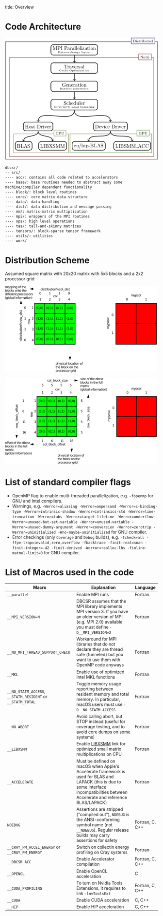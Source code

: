 title: Overview

# Code Architecture

![DBCSR code architecture](dbcsr_mm_overview.png)

```
dbcsr/
-- src/
---- acc/: contains all code related to accelerators
---- base/: base routines needed to abstract away some machine/compiler dependent functionality
---- block/: block level routines
---- core/: core matrix data structure
---- data/: data handling
---- dist/: data distribution and message passing
---- mm/: matrix-matrix multiplication
---- mpi/: wrappers of the MPI routines
---- ops/: high level operations
---- tas/: tall-and-skinny matrices
---- tensors/: block-sparse tensor framework
---- utils/: utilities
---- work/
```

# Distribution Scheme

Assumed square matrix with 20x20 matrix with 5x5 blocks and a 2x2 processor grid

![DBCSR distribution over processors](dbcsr_dist.png)

![DBCSR block scheme](dbcsr_blocks.png)

# List of standard compiler flags

* OpenMP flag to enable multi-threaded parallelization, e.g. `-fopenmp` for GNU and Intel compilers.
* Warnings, e.g. `-Werror=aliasing -Werror=ampersand -Werror=c-binding-type -Werror=intrinsic-shadow -Werror=intrinsics-std -Werror=line-truncation -Werror=tabs -Werror=target-lifetime -Werror=underflow -Werror=unused-but-set-variable -Werror=unused-variable -Werror=unused-dummy-argument -Werror=conversion -Werror=zerotrip -Werror=uninitialized -Wno-maybe-uninitialized` for GNU compiler.
* Error checkings (only `Coverage` and `Debug` builds), e.g. `-fcheck=all -ffpe-trap=invalid,zero,overflow -fbacktrace -finit-real=snan -finit-integer=-42 -finit-derived -Werror=realloc-lhs -finline-matmul-limit=0` for GNU compiler.

# List of Macros used in the code

| Macro | Explanation | Language |
|-|-|-|
| `__parallel` | Enable MPI runs | Fortran |
| `__MPI_VERSION=N` | DBCSR assumes that the MPI library implements MPI version 3. If you have an older version of MPI (e.g. MPI 2.0) available you must define `-D__MPI_VERSION=2` | Fortran |
| `__NO_MPI_THREAD_SUPPORT_CHECK` | Workaround for MPI libraries that do not declare they are thread safe (funneled) but you want to use them with OpenMP code anyways | Fortran |
| `__MKL` | Enable use of optimized Intel MKL functions | Fortran
| `__NO_STATM_ACCESS`, `__STATM_RESIDENT` or `__STATM_TOTAL` | Toggle memory usage reporting between resident memory and total memory. In particular, macOS users must use `-D__NO_STATM_ACCESS` | Fortran |
| `__NO_ABORT` | Avoid calling abort, but STOP instead (useful for coverage testing, and to avoid core dumps on some systems) | Fortran |
| `__LIBXSMM` | Enable [LIBXSMM](https://github.com/hfp/libxsmm/) link for optimized small matrix multiplications on CPU | Fortran |
| `__ACCELERATE` | Must be defined on macOS when Apple's Accelerate framework is used for BLAS and LAPACK (this is due to some interface incompatibilities between Accelerate and reference BLAS/LAPACK) | Fortran |
| `NDEBUG`       | Assertions are stripped ("compiled out"), `NDEBUG` is the ANSI-conforming symbol name (not `__NDEBUG`). Regular release builds may carry assertions for safety | Fortran, C, C++ |
| `__CRAY_PM_ACCEL_ENERGY` or `__CRAY_PM_ENERGY` | Switch on collectin energy profiling on Cray systems | Fortran |
| `__DBCSR_ACC` | Enable Accelerator compilation | Fortran, C, C++ |
| `__OPENCL`  | Enable OpenCL acceleration | C |
| `__CUDA_PROFILING`  | To turn on Nvidia Tools Extensions. It requires to link `-lnvToolsExt` | Fortran, C, C++ |
| `__CUDA` | Enable CUDA acceleration | C, C++ |
| `__HIP`  | Enable HIP acceleration | C, C++ |
